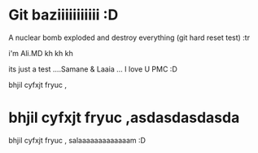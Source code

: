 # Git baziiiiiiiiiii :D

A nuclear bomb exploded and destroy everything (git hard reset test) :tr

i'm Ali.MD kh kh kh


its just a test ....Samane & Laaia ... I love U PMC :D

bhjil cyfxjt fryuc ,

<h1>bhjil cyfxjt fryuc ,asdasdasdasda</h1>
bhjil cyfxjt fryuc ,
salaaaaaaaaaaaaam :D

